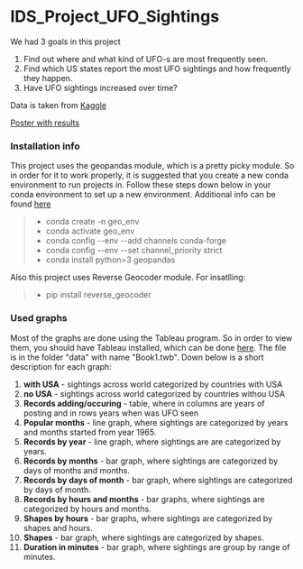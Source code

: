 # IDS_Project_UFO_Sightings

We had 3 goals in this project
1. Find out where and what kind of UFO-s are most frequently seen.
2. Find which US states report the most UFO sightings and how frequently they happen.
3. Have UFO sightings increased over time?

Data is taken from [ Kaggle ](https://www.kaggle.com/mysarahmadbhat/ufo-sightings?fbclid=IwAR39rZKoKOsv4znQwIEdm1BoeK5sMJ83QorBJ7qFSsulW-JIdgQPA051zN4)

[ Poster with results ](https://github.com/KristinaMumm/IDS_Project_UFO_Sightings/blob/2f92d98cd20892a5a351072594d72c2cf066f692/UFO%20sightings.pdf)

### Installation info
This project uses the geopandas module, which is a pretty picky module. So in order for it to work properly, it is suggested that you create a new conda environment to run projects in. Follow these steps down below in your conda environment to set up a new environment. Additional info can be found [here](https://geopandas.org/en/stable/getting_started/install.html)                                                                                             
 > - conda create -n geo_env
 > - conda activate geo_env
 > - conda config --env --add channels conda-forge
 > - conda config --env --set channel_priority strict
 > - conda install python=3 geopandas

Also this project uses Reverse Geocoder module. For insatlling:
> - pip install reverse_geocoder


### Used graphs

Most of the graphs are done using the Tableau program. So in order to view them, you should have Tableau installed, which can be done [here](https://www.tableau.com/). The file is in the folder "data" with name "Book1.twb". Down below is a short description for each graph:

1. **with USA** - sightings across world categorized by countries with USA
2. **no USA** - sightings across world categorized by countries withou USA
3. **Records adding/occuring** - table, where in columns are years of posting and in rows years when was UFO seen
4. **Popular months** - line graph, where sightings are categorized by years and months started from year 1965. 
5. **Records by year** - line graph, where sightings are are categorized by years.
6. **Records by months** - bar graph, where sightings are categorized by days of months and months.
7. **Records by days of month** - bar graph, where sightings are categorized by days of month.
8. **Records by hours and months** - bar graphs, where sightings are categorized by hours and months.
9. **Shapes by hours** - bar graphs, where sightings are categorized by shapes and hours.
10. **Shapes** - bar graph, where sightings are categorized by shapes.
11. **Duration in minutes** - bar graph, where sightings are group by range of minutes.

